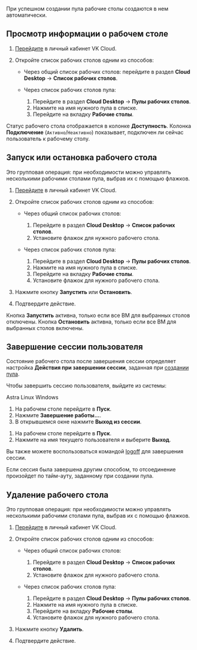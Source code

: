 При успешном создании пула рабочие столы создаются в нем автоматически.

## Просмотр информации о рабочем столе

1. [Перейдите](https://msk.cloud.vk.com/app/) в личный кабинет VK Cloud.
1. Откройте список рабочих столов одним из способов:

   - Через общий список рабочих столов: перейдите в раздел **Cloud Desktop** → **Список рабочих столов**.
   - Через список рабочих столов пула:

     1. Перейдите в раздел **Cloud Desktop** → **Пулы рабочих столов**.
     1. Нажмите на имя нужного пула в списке.
     1. Перейдите на вкладку **Рабочие столы**.

Статус рабочего стола отображается в колонке **Доступность**. Колонка **Подключение** (`Активно`/`Неактивно`) показывает, подключен ли сейчас пользователь к рабочему столу.

## Запуск или остановка рабочего стола

Это групповая операция: при необходимости можно управлять несколькими рабочими столами пула, выбрав их с помощью флажков.

1. [Перейдите](https://msk.cloud.vk.com/app/) в личный кабинет VK Cloud.
1. Откройте список рабочих столов одним из способов:

   - Через общий список рабочих столов:

     1. Перейдите в раздел **Cloud Desktop** → **Список рабочих столов**.
     1. Установите флажок для нужного рабочего стола.

   - Через список рабочих столов пула:

     1. Перейдите в раздел **Cloud Desktop** → **Пулы рабочих столов**.
     1. Нажмите на имя нужного пула в списке.
     1. Перейдите на вкладку **Рабочие столы**.
     1. Установите флажок для нужного рабочего стола.

1. Нажмите кнопку **Запустить** или **Остановить**.
1. Подтвердите действие.

<info>

Кнопка **Запустить** активна, только если все ВМ для выбранных столов отключены. Кнопка **Остановить** активна, только если все ВМ для выбранных столов включены.

</info>

## Завершение сессии пользователя

Состояние рабочего стола после завершения сессии определяет настройка **Действия при завершении сессии**, заданная при [создании пула](../desktops-pool/add/).

Чтобы завершить сессию пользователя, выйдите из системы:

<tabs>
<tablist>
<tab>Astra Linux</tab>
<tab>Windows</tab>
</tablist>
<tabpanel>

1. На рабочем столе перейдите в **Пуск**.
1. Нажмите **Завершение работы...**.
1. В открывшемся окне нажмите **Выход из сессии**.

</tabpanel>
<tabpanel>

1. На рабочем столе перейдите в **Пуск**.
1. Нажмите на имя текущего пользователя и выберите **Выход**.

<info>

Вы также можете воспользоваться командой [logoff](https://learn.microsoft.com/en-us/windows-server/administration/windows-commands/logoff) для завершения сессии.

</info>

</tabpanel>
</tabs>

<warn>

Если сессия была завершена другим способом, то отсоединение произойдет по тайм-ауту, заданному при создании пула.

</warn>

## Удаление рабочего стола

Это групповая операция: при необходимости можно управлять несколькими рабочими столами пула, выбрав их с помощью флажков.

1. [Перейдите](https://msk.cloud.vk.com/app/) в личный кабинет VK Cloud.
1. Откройте список рабочих столов одним из способов:

   - Через общий список рабочих столов:

     1. Перейдите в раздел **Cloud Desktop** → **Список рабочих столов**.
     1. Установите флажок для нужного рабочего стола.

   - Через список рабочих столов пула:

     1. Перейдите в раздел **Cloud Desktop** → **Пулы рабочих столов**.
     1. Нажмите на имя нужного пула в списке.
     1. Перейдите на вкладку **Рабочие столы**.
     1. Установите флажок для нужного рабочего стола.

1. Нажмите кнопку **Удалить**.
1. Подтвердите действие.
